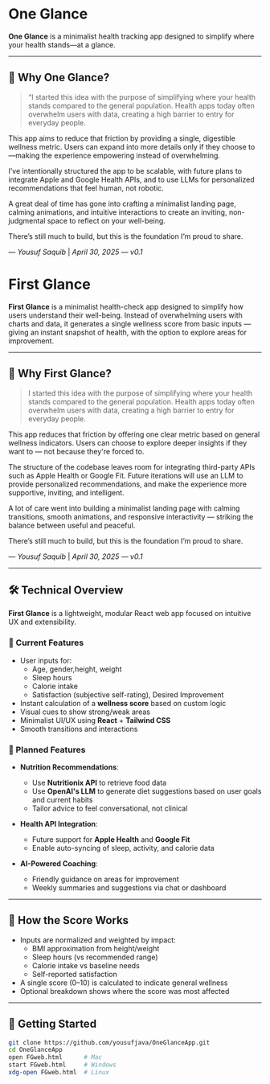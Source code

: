 # One Glance

**One Glance** is a minimalist health tracking app designed to simplify where your health stands—at a glance.

---

## 🧭 Why One Glance?

> “I started this idea with the purpose of simplifying where your health stands compared to the general population. Health apps today often overwhelm users with data, creating a high barrier to entry for everyday people.

This app aims to reduce that friction by providing a single, digestible wellness metric. Users can expand into more details only if they choose to—making the experience empowering instead of overwhelming.

I’ve intentionally structured the app to be scalable, with future plans to integrate Apple and Google Health APIs, and to use LLMs for personalized recommendations that feel human, not robotic.

A great deal of time has gone into crafting a minimalist landing page, calming animations, and intuitive interactions to create an inviting, non-judgmental space to reflect on your well-being.

There’s still much to build, but this is the foundation I’m proud to share.

— *Yousuf Saquib* | *April 30, 2025 — v0.1*
# First Glance

**First Glance** is a minimalist health-check app designed to simplify how users understand their well-being. Instead of overwhelming users with charts and data, it generates a single wellness score from basic inputs — giving an instant snapshot of health, with the option to explore areas for improvement.

---

## 🧭 Why First Glance?

> I started this idea with the purpose of simplifying where your health stands compared to the general population. Health apps today often overwhelm users with data, creating a high barrier to entry for everyday people.

This app reduces that friction by offering one clear metric based on general wellness indicators. Users can choose to explore deeper insights if they want to — not because they're forced to.

The structure of the codebase leaves room for integrating third-party APIs such as Apple Health or Google Fit. Future iterations will use an LLM to provide personalized recommendations, and make the experience more supportive, inviting, and intelligent.

A lot of care went into building a minimalist landing page with calming transitions, smooth animations, and responsive interactivity — striking the balance between useful and peaceful.

There’s still much to build, but this is the foundation I’m proud to share.

— *Yousuf Saquib* | *April 30, 2025 — v0.1*

---

## 🛠 Technical Overview

**First Glance** is a lightweight, modular React web app focused on intuitive UX and extensibility.

### 🔧 Current Features

- User inputs for:
  - Age, gender,height, weight
  - Sleep hours
  - Calorie intake
  - Satisfaction (subjective self-rating), Desired Improvement
- Instant calculation of a **wellness score** based on custom logic
- Visual cues to show strong/weak areas
- Minimalist UI/UX using **React** + **Tailwind CSS**
- Smooth transitions and interactions

### 🚧 Planned Features

- **Nutrition Recommendations**:
  - Use **Nutritionix API** to retrieve food data
  - Use **OpenAI's LLM** to generate diet suggestions based on user goals and current habits
  - Tailor advice to feel conversational, not clinical

- **Health API Integration**:
  - Future support for **Apple Health** and **Google Fit**
  - Enable auto-syncing of sleep, activity, and calorie data

- **AI-Powered Coaching**:
  - Friendly guidance on areas for improvement
  - Weekly summaries and suggestions via chat or dashboard

---

## 🧮 How the Score Works

- Inputs are normalized and weighted by impact:
  - BMI approximation from height/weight
  - Sleep hours (vs recommended range)
  - Calorie intake vs baseline needs
  - Self-reported satisfaction
- A single score (0–10) is calculated to indicate general wellness
- Optional breakdown shows where the score was most affected

---

## 🚀 Getting Started
```bash
git clone https://github.com/yousufjava/OneGlanceApp.git
cd OneGlanceApp
open FGweb.html      # Mac
start FGweb.html     # Windows
xdg-open FGweb.html  # Linux
